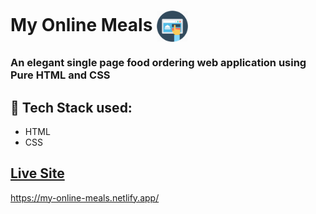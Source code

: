 # My Online Meals       <img align="center" width="50" height="50" src="img/icon.jpg">
### An elegant single page food ordering web application using Pure HTML and CSS
## :rocket: Tech Stack used: 
- HTML
- CSS


## [Live Site](https://my-online-meals.netlify.app)
 https://my-online-meals.netlify.app/
